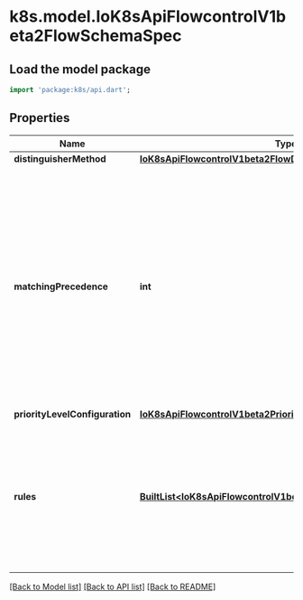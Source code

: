 # k8s.model.IoK8sApiFlowcontrolV1beta2FlowSchemaSpec

## Load the model package
```dart
import 'package:k8s/api.dart';
```

## Properties
Name | Type | Description | Notes
------------ | ------------- | ------------- | -------------
**distinguisherMethod** | [**IoK8sApiFlowcontrolV1beta2FlowDistinguisherMethod**](IoK8sApiFlowcontrolV1beta2FlowDistinguisherMethod.md) |  | [optional] 
**matchingPrecedence** | **int** | `matchingPrecedence` is used to choose among the FlowSchemas that match a given request. The chosen FlowSchema is among those with the numerically lowest (which we take to be logically highest) MatchingPrecedence.  Each MatchingPrecedence value must be ranged in [1,10000]. Note that if the precedence is not specified, it will be set to 1000 as default. | [optional] 
**priorityLevelConfiguration** | [**IoK8sApiFlowcontrolV1beta2PriorityLevelConfigurationReference**](IoK8sApiFlowcontrolV1beta2PriorityLevelConfigurationReference.md) |  | 
**rules** | [**BuiltList&lt;IoK8sApiFlowcontrolV1beta2PolicyRulesWithSubjects&gt;**](IoK8sApiFlowcontrolV1beta2PolicyRulesWithSubjects.md) | `rules` describes which requests will match this flow schema. This FlowSchema matches a request if and only if at least one member of rules matches the request. if it is an empty slice, there will be no requests matching the FlowSchema. | [optional] 

[[Back to Model list]](../README.md#documentation-for-models) [[Back to API list]](../README.md#documentation-for-api-endpoints) [[Back to README]](../README.md)


